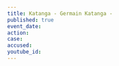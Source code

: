 ```yaml
---
title: Katanga - Germain Katanga -
published: true
event_date:
action:
case:
accused:
youtube_id:
---
```

